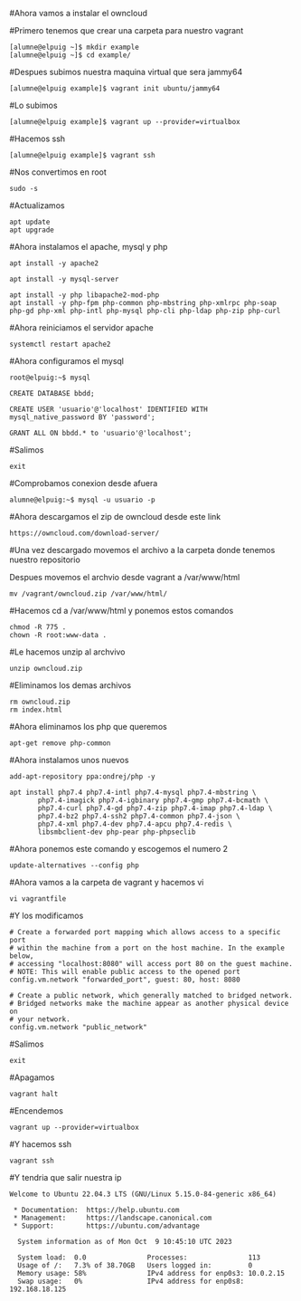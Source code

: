 #Ahora vamos a instalar el owncloud

#Primero tenemos que crear una carpeta para nuestro vagrant

```
[alumne@elpuig ~]$ mkdir example
[alumne@elpuig ~]$ cd example/
```

#Despues subimos nuestra maquina virtual que sera jammy64

```
[alumne@elpuig example]$ vagrant init ubuntu/jammy64
```

#Lo subimos

```
[alumne@elpuig example]$ vagrant up --provider=virtualbox
```

#Hacemos ssh

```
[alumne@elpuig example]$ vagrant ssh
```

#Nos convertimos en root

```
sudo -s
```

#Actualizamos

```
apt update
apt upgrade
```

#Ahora instalamos el apache, mysql y php

```
apt install -y apache2
```

```
apt install -y mysql-server
```

```
apt install -y php libapache2-mod-php
apt install -y php-fpm php-common php-mbstring php-xmlrpc php-soap php-gd php-xml php-intl php-mysql php-cli php-ldap php-zip php-curl
```

#Ahora reiniciamos el servidor apache

```
systemctl restart apache2
```

#Ahora configuramos el mysql

```
root@elpuig:~$ mysql
```

```
CREATE DATABASE bbdd;
```

```
CREATE USER 'usuario'@'localhost' IDENTIFIED WITH mysql_native_password BY 'password';
```

```
GRANT ALL ON bbdd.* to 'usuario'@'localhost';
```

#Salimos

```
exit
```

#Comprobamos conexion desde afuera

```
alumne@elpuig:~$ mysql -u usuario -p
```

#Ahora descargamos el zip de owncloud desde este link

```
https://owncloud.com/download-server/
```

#Una vez descargado movemos el archivo a la carpeta donde tenemos nuestro repositorio

Despues movemos el archvio desde vagrant a /var/www/html

```
mv /vagrant/owncloud.zip /var/www/html/
```

#Hacemos cd a /var/www/html y ponemos estos comandos

```
chmod -R 775 .
chown -R root:www-data .
```

#Le hacemos unzip al archvivo

```
unzip owncloud.zip
```

#Eliminamos los demas archivos

```
rm owncloud.zip
rm index.html
```

#Ahora eliminamos los php que queremos

```
apt-get remove php-common
```

#Ahora instalamos unos nuevos

```
add-apt-repository ppa:ondrej/php -y
```

```
apt install php7.4 php7.4-intl php7.4-mysql php7.4-mbstring \
       php7.4-imagick php7.4-igbinary php7.4-gmp php7.4-bcmath \
       php7.4-curl php7.4-gd php7.4-zip php7.4-imap php7.4-ldap \
       php7.4-bz2 php7.4-ssh2 php7.4-common php7.4-json \
       php7.4-xml php7.4-dev php7.4-apcu php7.4-redis \
       libsmbclient-dev php-pear php-phpseclib
```

#Ahora ponemos este comando y escogemos el numero 2

```
update-alternatives --config php
```

#Ahora vamos a la carpeta de vagrant y hacemos vi

```
vi vagrantfile
```

#Y los modificamos

```
# Create a forwarded port mapping which allows access to a specific port
# within the machine from a port on the host machine. In the example below,
# accessing "localhost:8080" will access port 80 on the guest machine.
# NOTE: This will enable public access to the opened port
config.vm.network "forwarded_port", guest: 80, host: 8080
```

```
# Create a public network, which generally matched to bridged network.
# Bridged networks make the machine appear as another physical device on
# your network.
config.vm.network "public_network"
```

#Salimos

```
exit
```

#Apagamos

```
vagrant halt
```

#Encendemos

```
vagrant up --provider=virtualbox
```

#Y hacemos ssh

```
vagrant ssh
```

#Y tendria que salir nuestra ip

```
Welcome to Ubuntu 22.04.3 LTS (GNU/Linux 5.15.0-84-generic x86_64)

 * Documentation:  https://help.ubuntu.com
 * Management:     https://landscape.canonical.com
 * Support:        https://ubuntu.com/advantage

  System information as of Mon Oct  9 10:45:10 UTC 2023

  System load:  0.0               Processes:               113
  Usage of /:   7.3% of 38.70GB   Users logged in:         0
  Memory usage: 58%               IPv4 address for enp0s3: 10.0.2.15
  Swap usage:   0%                IPv4 address for enp0s8: 192.168.18.125
```

